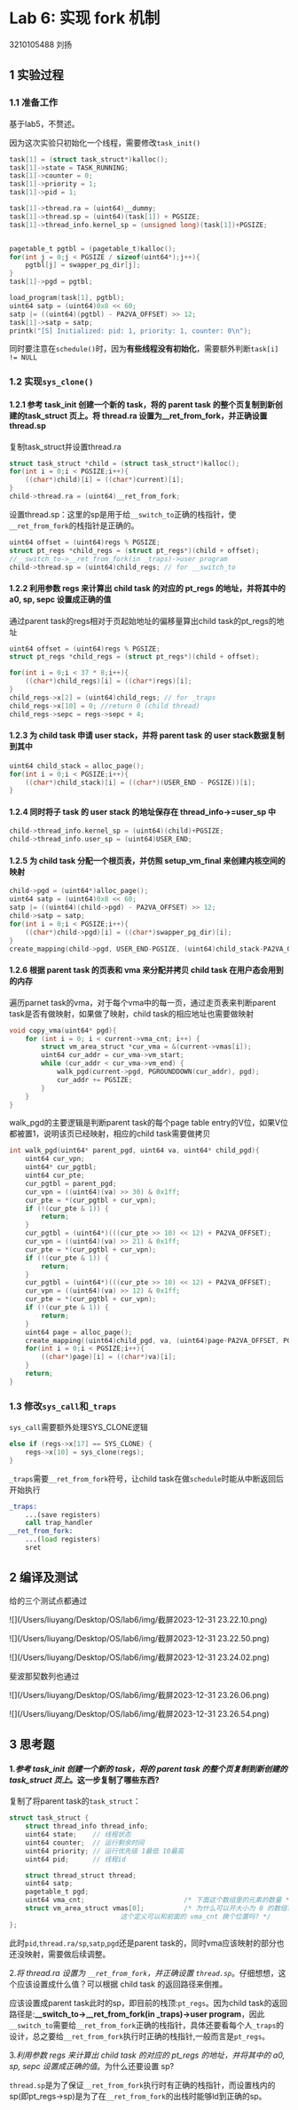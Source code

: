 # Lab 6: 实现 fork 机制

3210105488 刘扬

## 1 实验过程

### 1.1 准备工作

基于lab5，不赘述。

因为这次实验只初始化一个线程，需要修改`task_init()`

```c
task[1] = (struct task_struct*)kalloc();
task[1]->state = TASK_RUNNING;
task[1]->counter = 0;
task[1]->priority = 1;
task[1]->pid = 1;

task[1]->thread.ra = (uint64)__dummy;
task[1]->thread.sp = (uint64)(task[1]) + PGSIZE;
task[1]->thread_info.kernel_sp = (unsigned long)(task[1])+PGSIZE;


pagetable_t pgtbl = (pagetable_t)kalloc();
for(int j = 0;j < PGSIZE / sizeof(uint64*);j++){
    pgtbl[j] = swapper_pg_dir[j];
}
task[1]->pgd = pgtbl;

load_program(task[1], pgtbl);
uint64 satp = (uint64)0x8 << 60; 
satp |= ((uint64)(pgtbl) - PA2VA_OFFSET) >> 12;
task[1]->satp = satp;
printk("[S] Initialized: pid: 1, priority: 1, counter: 0\n");
```

同时要注意在`schedule()`时，因为**有些线程没有初始化**，需要额外判断`task[i] != NULL`

### 1.2 实现`sys_clone()`

#### 1.2.1 参考 task_init 创建一个新的 task，将的 parent task 的整个页复制到新创建的task_struct 页上。将 thread.ra 设置为__ret_from_fork，并正确设置 thread.sp

复制task_struct并设置thread.ra

```c
struct task_struct *child = (struct task_struct*)kalloc();
for(int i = 0;i < PGSIZE;i++){
    ((char*)child)[i] = ((char*)current)[i];
}
child->thread.ra = (uint64)__ret_from_fork;
```

设置thread.sp：这里的sp是用于给`__switch_to`正确的栈指针，使`__ret_from_fork`的栈指针是正确的。

```c
uint64 offset = (uint64)regs % PGSIZE;
struct pt_regs *child_regs = (struct pt_regs*)(child + offset);
//__switch_to->__ret_from_fork(in _traps)->user program
child->thread.sp = (uint64)child_regs; // for __switch_to
```

#### 1.2.2 利用参数 regs 来计算出 child task 的对应的 pt_regs 的地址，并将其中的 a0, sp, sepc 设置成正确的值

通过parent task的regs相对于页起始地址的偏移量算出child task的pt_regs的地址

```c
uint64 offset = (uint64)regs % PGSIZE;
struct pt_regs *child_regs = (struct pt_regs*)(child + offset);

for(int i = 0;i < 37 * 8;i++){
    ((char*)child_regs)[i] = ((char*)regs)[i];
}
child_regs->x[2] = (uint64)child_regs; // for _traps
child_regs->x[10] = 0; //return 0 (child thread)
child_regs->sepc = regs->sepc + 4;
```

#### 1.2.3 为 child task 申请 user stack，并将 parent task 的 user stack数据复制到其中

```c
uint64 child_stack = alloc_page();
for(int i = 0;i < PGSIZE;i++){
    ((char*)child_stack)[i] = ((char*)(USER_END - PGSIZE))[i];
}
```

#### 1.2.4 同时将子 task 的 user stack 的地址保存在 thread_info->=user_sp 中

```c
child->thread_info.kernel_sp = (uint64)(child)+PGSIZE;
child->thread_info.user_sp = (uint64)USER_END;
```

#### 1.2.5 为 child task 分配一个根页表，并仿照 setup_vm_final 来创建内核空间的映射

```c
child->pgd = (uint64*)alloc_page(); 
uint64 satp = (uint64)0x8 << 60; 
satp |= ((uint64)(child->pgd) - PA2VA_OFFSET) >> 12;
child->satp = satp;
for(int i = 0;i < PGSIZE;i++){
    ((char*)child->pgd)[i] = ((char*)swapper_pg_dir)[i];
}
create_mapping(child->pgd, USER_END-PGSIZE, (uint64)child_stack-PA2VA_OFFSET, PGSIZE, 23);
```

#### 1.2.6 根据 parent task 的页表和 vma 来分配并拷贝 child task 在用户态会用到的内存

遍历parnet task的vma，对于每个vma中的每一页，通过走页表来判断parent task是否有做映射，如果做了映射，child task的相应地址也需要做映射

```c
void copy_vma(uint64* pgd){
    for (int i = 0; i < current->vma_cnt; i++) {
        struct vm_area_struct *cur_vma = &(current->vmas[i]);
        uint64 cur_addr = cur_vma->vm_start;
        while (cur_addr < cur_vma->vm_end) {
            walk_pgd(current->pgd, PGROUNDDOWN(cur_addr), pgd);
            cur_addr += PGSIZE;
        }
    }
}
```

walk_pgd的主要逻辑是判断parent task的每个page table entry的V位，如果V位都被置1，说明该页已经映射，相应的child task需要做拷贝

```c
int walk_pgd(uint64* parent_pgd, uint64 va, uint64* child_pgd){
    uint64 cur_vpn; 
    uint64* cur_pgtbl; 
    uint64 cur_pte; 
    cur_pgtbl = parent_pgd;
    cur_vpn = ((uint64)(va) >> 30) & 0x1ff;
    cur_pte = *(cur_pgtbl + cur_vpn);
    if (!(cur_pte & 1)) {
        return;
    }
    cur_pgtbl = (uint64*)(((cur_pte >> 10) << 12) + PA2VA_OFFSET);
    cur_vpn = ((uint64)(va) >> 21) & 0x1ff;
    cur_pte = *(cur_pgtbl + cur_vpn);
    if (!(cur_pte & 1)) {
        return;
    }
    cur_pgtbl = (uint64*)(((cur_pte >> 10) << 12) + PA2VA_OFFSET);
    cur_vpn = ((uint64)(va) >> 12) & 0x1ff;
    cur_pte = *(cur_pgtbl + cur_vpn);
    if (!(cur_pte & 1)) {
        return;
    }
    uint64 page = alloc_page();  
    create_mapping((uint64)child_pgd, va, (uint64)page-PA2VA_OFFSET, PGSIZE, 31);
    for(int i = 0;i < PGSIZE;i++){
        ((char*)page)[i] = ((char*)va)[i];
    }
    return;
}
```

### 1.3 修改`sys_call`和`_traps`

`sys_call`需要额外处理SYS_CLONE逻辑

```c
else if (regs->x[17] == SYS_CLONE) {
    regs->x[10] = sys_clone(regs);
}
```

`_traps`需要`__ret_from_fork`符号，让child task在做`schedule`时能从中断返回后开始执行

```asm
_traps:
	...(save registers)
	call trap_handler
__ret_from_fork:
	...(load registers)
	sret
```

## 2 编译及测试

给的三个测试点都通过

![](/Users/liuyang/Desktop/OS/lab6/img/截屏2023-12-31 23.22.10.png)

![](/Users/liuyang/Desktop/OS/lab6/img/截屏2023-12-31 23.22.50.png)

![](/Users/liuyang/Desktop/OS/lab6/img/截屏2023-12-31 23.24.02.png)

斐波那契数列也通过

![](/Users/liuyang/Desktop/OS/lab6/img/截屏2023-12-31 23.26.06.png)

![](/Users/liuyang/Desktop/OS/lab6/img/截屏2023-12-31 23.26.54.png)

## 3 思考题

#### 1.*参考 task_init 创建一个新的 task，将的 parent task 的整个页复制到新创建的 task_struct 页上*。这一步复制了哪些东西?

复制了将parent task的`task_struct`：

```c
struct task_struct {
    struct thread_info thread_info;
    uint64 state;    // 线程状态
    uint64 counter;  // 运行剩余时间
    uint64 priority; // 运行优先级 1最低 10最高
    uint64 pid;      // 线程id

    struct thread_struct thread;
    uint64 satp;
    pagetable_t pgd;
    uint64 vma_cnt;                         /* 下面这个数组里的元素的数量 */
    struct vm_area_struct vmas[0];          /* 为什么可以开大小为 0 的数组?
                            这个定义可以和前面的 vma_cnt 换个位置吗? */
};
```

此时`pid`,`thread.ra/sp`,`satp`,`pgd`还是parent task的，同时vma应该映射的部分也还没映射，需要做后续调整。

2.*将 thread.ra 设置为 `__ret_from_fork`，并正确设置 `thread.sp`*。仔细想想，这个应该设置成什么值？可以根据 child task 的返回路径来倒推。

应该设置成parent task此时的sp，即目前的栈顶:`pt_regs`。因为child task的返回路径是:**\__switch_to->__ret_from_fork(in _traps)->user program**，因此`__switch_to`需要给`__ret_from_fork`正确的栈指针，具体还要看每个人`_traps`的设计，总之要给`__ret_from_fork`执行时正确的栈指针,一般而言是`pt_regs`。

3.*利用参数 regs 来计算出 child task 的对应的 pt_regs 的地址，并将其中的 a0, sp, sepc 设置成正确的值*。为什么还要设置 sp?

`thread.sp`是为了保证`__ret_from_fork`执行时有正确的栈指针，而设置栈内的sp(即pt_regs->sp)是为了在`__ret_from_fork`的出栈时能够ld到正确的sp。